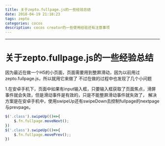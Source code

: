```yaml
---
title: 关于zepto.fullpage.js的一些经验总结
date: 2018-04-19 21:18:23
tags: zepto
categories: cocos
description: cocos creator的一些使用经验还有注意事项
---
```


---
<h1>关于zepto.fullpage.js的一些经验总结</h1>
<p>
因为最近在做一个H5的小页面，页面需要用到整屛滑动，因为以前用过zepto.fullpage.js，所以就用它来做了
不过在做的过程中也发现了几个小问题
</p>
<p>1.在安卓手机下，页面中如果有input输入框，只要输入框获取了页面焦点，滑屏事件就会失效，但是滑动事件是有效的，只是不能整屛滑动事件就失效了，
解决方案是在安卓手机中，使用swipeUp还有swipeDown去控制fullpage的nextpage与prevpage。

</p>

``` js
$('.class').swipeUp(()=>{
    $.fn.fullpage.moveNext();
})
$('.class').swipeUp(()=>{
    $.fn.fullpage.movePrev();;
})
```
